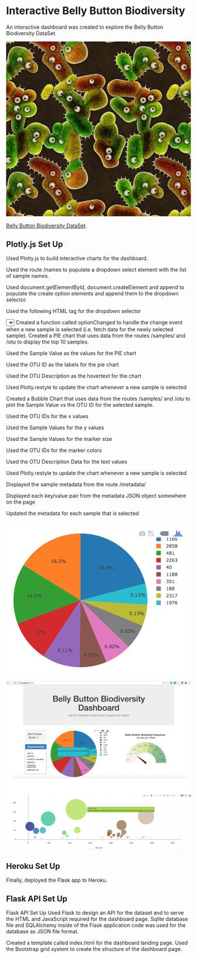 # Interactive Belly Button Biodiversity


An interactive dashboard was created to explore the Belly Button Biodiversity DataSet.



![Bacteria by filterforge.com](Images/bacteria_by_filterforgedotcom.jpg)

[Belly Button Biodiversity DataSet](http://robdunnlab.com/projects/belly-button-biodiversity/).

## Plotly.js Set Up

Used Plotly.js to build interactive charts for the dashboard.

Used the route /names to populate a dropdown select element with the list of sample names.

Used document.getElementById, document.createElement and append to populate the create option elements and append them to the dropdown selector.

Used the following HTML tag for the dropdown selector

<select id="selDataset" onchange="optionChanged(this.value)"></select>
Created a function called optionChanged to handle the change event when a new sample is selected (i.e. fetch data for the newly selected sample).
Created a PIE chart that uses data from the routes /samples/<id> and /otu to display the top 10 samples.

Used the Sample Value as the values for the PIE chart

Used the OTU ID as the labels for the pie chart

Used the OTU Description as the hovertext for the chart

Used Plotly.restyle to update the chart whenever a new sample is selected

Created a Bubble Chart that uses data from the routes /samples/<id> and /otu to plot the Sample Value vs the OTU ID for the selected sample.

Used the OTU IDs for the x values

Used the Sample Values for the y values

Used the Sample Values for the marker size

Used the OTU IDs for the marker colors

Used the OTU Description Data for the text values

Used Plotly.restyle to update the chart whenever a new sample is selected

Displayed the sample metadata from the route /metadata/<id>

Displayed each key/value pair from the metadata JSON object somewhere on the page

Updated the metadata for each sample that is selected


  ![PIE Chart](Images/pie_chart.png)





 
![Example Dashboard Page](Images/dashboard_part1.png)
![Example Dashboard Page](Images/dashboard_part2.png)

## Heroku Set Up

Finally, deployed the Flask app to Heroku.


## Flask API Set Up

Flask API Set Up
Used Flask to design an API for the dataset and to serve the HTML and JavaScript required for the dashboard page. Sqlite database file and SQLAlchemy inside of the Flask application code was used for the database as JSON file format.

Created a template called index.html for the dashboard landing page. Used the Bootstrap grid system to create the structure of the dashboard page.
